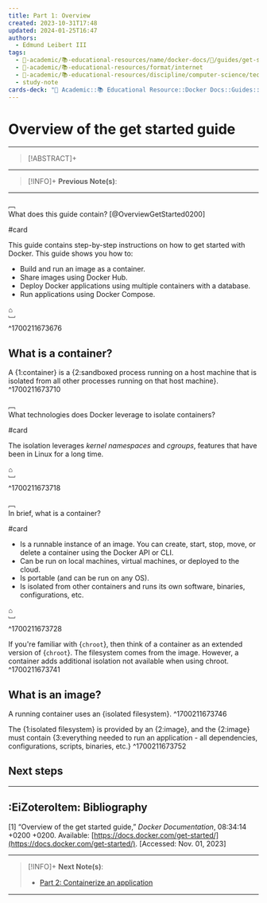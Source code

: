 ```yaml
---
title: Part 1꞉ Overview
created: 2023-10-31T17:48
updated: 2024-01-25T16:47
authors:
  - Edmund Leibert III
tags:
  - 🔴-academic/📚-educational-resources/name/docker-docs/🔖/guides/get-started/part-1-overview
  - 🔴-academic/📚-educational-resources/format/internet
  - 🔴-academic/📚-educational-resources/discipline/computer-science/technology/docker
  - study-note
cards-deck: "🔴 Academic::📚 Educational Resource::Docker Docs::Guides::Get started::Part 1: Overview"
---
```


# Overview of the get started guide

---

> [!ABSTRACT]+
> 

---

> [!INFO]+ 
> **Previous Note(s)**:
> 

---

﹇<br>
What does this guide contain? [@OverviewGetStarted0200]

#card 

This guide contains step-by-step instructions on how to get started with Docker. This guide shows you how to:
- Build and run an image as a container.
- Share images using Docker Hub.
- Deploy Docker applications using multiple containers with a database.
- Run applications using Docker Compose.

⌂
<br>﹈<br>^1700211673676

## What is a container?

A {1:container} is a {2:sandboxed process running on a host machine that is isolated from all other processes running on that host machine}. 
^1700211673710

﹇<br>
What technologies does Docker leverage to isolate containers?

#card 

The isolation leverages _kernel namespaces_ and _cgroups_, features that have been in Linux for a long time.

⌂
<br>﹈<br>^1700211673718

﹇<br>
In brief, what is a container?

#card 

- Is a runnable instance of an image. You can create, start, stop, move, or delete a container using the Docker API or CLI.
- Can be run on local machines, virtual machines, or deployed to the cloud.
- Is portable (and can be run on any OS).
- Is isolated from other containers and runs its own software, binaries, configurations, etc.

⌂
<br>﹈<br>^1700211673728

If you're familiar with {`chroot`}, then think of a container as an extended version of {`chroot`}. The filesystem comes from the image. However, a container adds additional isolation not available when using chroot.
^1700211673741

## What is an image?

A running container uses an {isolated filesystem}.
^1700211673746

The {1:isolated filesystem} is provided by an {2:image}, and the {2:image} must contain {3:everything needed to run an application - all dependencies, configurations, scripts, binaries, etc.}
^1700211673752

## Next steps

---

## :EiZoteroItem: Bibliography 

\[1\]
“Overview of the get started guide,” _Docker Documentation_, 08:34:14 +0200 +0200. Available: [https://docs.docker.com/get-started/](https://docs.docker.com/get-started/). [Accessed: Nov. 01, 2023]

---

> [!INFO]+ 
> **Next Note(s)**:
> - [Part 2꞉ Containerize an application](the-vault/src/🔴%20Academic/📚%20Educational%20Resources/Docker%20Docs/Guides/Get%20started/Part%202꞉%20Containerize%20an%20application.md)

---

